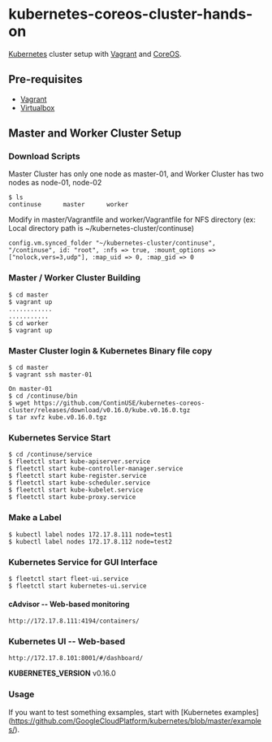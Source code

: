# kubernetes-coreos-cluster-hands-on
[Kubernetes](https://github.com/GoogleCloudPlatform/kubernetes)
cluster setup with [Vagrant](https://www.vagrantup.com) and
[CoreOS](https://coreos.com).

## Pre-requisites

* [Vagrant](https://www.vagrantup.com)
* [Virtualbox](https://www.virtualbox.org)

## Master and Worker Cluster Setup 

### Download Scripts
Master Cluster has only one node as master-01, and Worker Cluster has two nodes as node-01, node-02
```
$ ls
continuse      master      worker
```

Modify in master/Vagrantfile and worker/Vagrantfile for NFS directory (ex: Local directory path is ~/kubernetes-cluster/continuse)
```
config.vm.synced_folder "~/kubernetes-cluster/continuse", "/continuse", id: "root", :nfs => true, :mount_options =>  ["nolock,vers=3,udp"], :map_uid => 0, :map_gid => 0
```

### Master / Worker Cluster Building
```
$ cd master
$ vagrant up
............
...........
$ cd worker
$ vagrant up
```

### Master Cluster login & Kubernetes Binary file copy
```
$ cd master
$ vagrant ssh master-01

On master-01
$ cd /continuse/bin
$ wget https://github.com/ContinUSE/kubernetes-coreos-cluster/releases/download/v0.16.0/kube.v0.16.0.tgz
$ tar xvfz kube.v0.16.0.tgz
```

### Kubernetes Service Start
```
$ cd /continuse/service
$ fleetctl start kube-apiserver.service
$ fleetctl start kube-controller-manager.service
$ fleetctl start kube-register.service
$ fleetctl start kube-scheduler.service
$ fleetctl start kube-kubelet.service
$ fleetctl start kube-proxy.service
```

### Make a Label
```
$ kubectl label nodes 172.17.8.111 node=test1
$ kubectl label nodes 172.17.8.112 node=test2
```

### Kubernetes Service for GUI Interface
```
$ fleetctl start fleet-ui.service
$ fleetctl start kubernetes-ui.service
```

#### cAdvisor -- Web-based monitoring
```
http://172.17.8.111:4194/containers/
```

### Kubernetes UI -- Web-based
```
http://172.17.8.101:8001/#/dashboard/
```

**KUBERNETES_VERSION** v0.16.0

### Usage

If you want to test something exsamples, start with [Kubernetes examples]
(https://github.com/GoogleCloudPlatform/kubernetes/blob/master/examples/).


